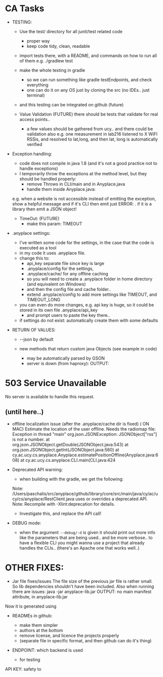 # CA Tasks
* TESTING:
    - Use the test/ directory for all junit/test related code
        + proper way
        + keep code tidy, clean, readable
    - import tests there, with a README, and commands on how to run all of them
      e.g. ./gradlew test
    - make the whole testing in gradle
        - so we can run something like gradle testEndpoints,
          and check everything
        - one can do it on any OS just by cloning the src (no IDEs.. just terminal)
    - and this testing can be integrated on github (future)

    -  Value Validation (FUTURE)
    there should be tests that validate for real access points..
       * a few values should be gathered from ucy.. and there could be validation also
       e.g. one measurement in lab216 listened to X WiFI RSSis, and resolved to lat,long,
       and then lat, long is automatically verified


* Exception handling:
    - code does not compile in java 1.8 (and it's not a good practice not to handle exceptions)
    - I temporarily throw the exceptions at the method level,
      but they should be handled properly:
        - remove Throws in CLI/main and in Anyplace.java
        - handle them inside Anyplace.java:

    e.g. when a website is not accessible instead of emitting the exception, show a helpful message
    and if it's CLI then emit just ERROR: <error msg>.
    if it is a library then emit a JSON object!

    - TimeOut: (FUTURE)
        + make this param: TIMEOUT

* .anyplace settings:
    - I've written some code for the settings, in the case that the code is executed as a tool
    - in my code it uses .anyplace file.
    - change this to:
        + api_key separate file since key is large
        + .anyplace/config for the settings,
        + .anyplace/cache/ for any offline caching
        + so you will need to create a .anyplace folder in home directory (and equivalent on Windows)
        + and then the config file and cache folder..
        + extend .anyplace/config to add more settings like TIMEOUT, and TIMEOUT_LONG
    - you can even do more changes, e.g. api key is huge, so it could be stored in its own file .anyplace/api_key
        + and prompt users to paste the key there..
    - if settings do not exist: automatically create them with some defaults

* RETURN OF VALUES:
    - --json by default
    - new methods that return custom java Objects (see example in code)
        + may be automatically parsed by GSON

        * server is down (from haproxy): OUTPUT:
<html><body><h1>503 Service Unavailable</h1>
No server is available to handle this request.
</body></html>

(until here..)
------------------


* offline localization issue (after the .anyplace/cache dir is fixed) ( ON MAC)
Estimate the location of the user offline. Needs the radiomap file:
Exception in thread "main" org.json.JSONException: JSONObject["rss"] is not a number.
        at org.json.JSONObject.getDouble(JSONObject.java:543)
        at org.json.JSONObject.getInt(JSONObject.java:560)
        at cy.ac.ucy.cs.anyplace.Anyplace.estimatePositionOffline(Anyplace.java:608)
        at cy.ac.ucy.cs.anyplace.CLI.main(CLI.java:424


* Deprecated API warning:
    - when building with the gradle, we get the following:

    Note: /Users/paschalis/src/anyplace/github/library/core/src/main/java/cy/ac/ucy/cs/anyplace/RestClient.java uses or overrides a deprecated API.
    Note: Recompile with -Xlint:deprecation for details.

    - Investigate this, and replace the API call!

* DEBUG mode:
    - when the argument `--debug/-d` is given it should print out more info
    like the parameters that are being used.. and be more verbose..
    to have a flexible CLI you might wanna use a project that already handles the CLIs..
    (there's an Apache one that works well..)

# OTHER FIXES:
* Jar file fixes/issues
    The file size of the previous jar file is rather small.
    So lib dependencies shouldn't have been included.
Also when running there are issues:
java -jar anyplace-lib.jar
OUTPUT:
no main manifest attribute, in anyplace-lib.jar

Now it is generated using


* READMEs in github:
    - make them simpler
    - authors at the bottom
    - remove license, and licence the projects properly
    - (separate file in specific format, and then github can do it's thing)


* ENDPOINT: which backend is used
    - for testing


API KEY: safety to
